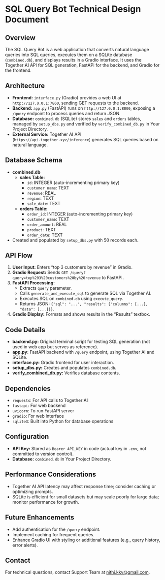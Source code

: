 # SQL Query Bot Technical Design Document

## Overview
The SQL Query Bot is a web application that converts natural language queries into SQL queries, executes them on a SQLite database (`combined.db`), and displays results in a Gradio interface. It uses the Together AI API for SQL generation, FastAPI for the backend, and Gradio for the frontend.

## Architecture
- **Frontend:** `interface.py` (Gradio) provides a web UI at `http://127.0.0.1:7860`, sending GET requests to the backend.
- **Backend:** `app.py` (FastAPI) runs on `http://127.0.0.1:8000`, exposing a `/query` endpoint to process queries and return JSON.
- **Database:** `combined.db` (SQLite) stores `sales` and `orders` tables, managed by `setup_dbs.py` and verified by `verify_combined_db.py` in Your Project Directory.
- **External Service:** Together AI API (`https://api.together.xyz/inference`) generates SQL queries based on natural language.

## Database Schema
- **combined.db**
  - **sales Table:**
    - `id`: INTEGER (auto-incrementing primary key)
    - `customer_name`: TEXT
    - `revenue`: REAL
    - `region`: TEXT
    - `sale_date`: TEXT
  - **orders Table:**
    - `order_id`: INTEGER (auto-incrementing primary key)
    - `customer_name`: TEXT
    - `order_amount`: REAL
    - `product`: TEXT
    - `order_date`: TEXT
- Created and populated by `setup_dbs.py` with 50 records each.

## API Flow
1. **User Input:** Enters “top 3 customers by revenue” in Gradio.
2. **Gradio Request:** Sends `GET /query?query=top%203%20customers%20by%20revenue` to FastAPI.
3. **FastAPI Processing:**
   - Extracts `query` parameter.
   - Calls `generate_and_execute_sql` to generate SQL via Together AI.
   - Executes SQL on `combined.db` using `execute_query`.
   - Returns JSON: `{"sql": "...", "results": {"columns": [...], "data": [...]}}`.
4. **Gradio Display:** Formats and shows results in the “Results” textbox.

## Code Details
- **backend.py:** Original terminal script for testing SQL generation (not used in web app but serves as reference).
- **app.py:** FastAPI backend with `/query` endpoint, using Together AI and SQLite.
- **interface.py:** Gradio frontend for user interaction.
- **setup_dbs.py:** Creates and populates `combined.db`.
- **verify_combined_db.py:** Verifies database contents.

## Dependencies
- `requests`: For API calls to Together AI
- `fastapi`: For web backend
- `uvicorn`: To run FastAPI server
- `gradio`: For web interface
- `sqlite3`: Built into Python for database operations

## Configuration
- **API Key:** Stored as `Bearer API_KEY` in code (actual key in `.env`, not committed to version control).
- **Database:** `combined.db` in Your Project Directory.

## Performance Considerations
- Together AI API latency may affect response time; consider caching or optimizing prompts.
- SQLite is efficient for small datasets but may scale poorly for large data; monitor performance for growth.

## Future Enhancements
- Add authentication for the `/query` endpoint.
- Implement caching for frequent queries.
- Enhance Gradio UI with styling or additional features (e.g., query history, error alerts).

## Contact
For technical questions, contact Support Team at nithi.kkv@gmail.com.
